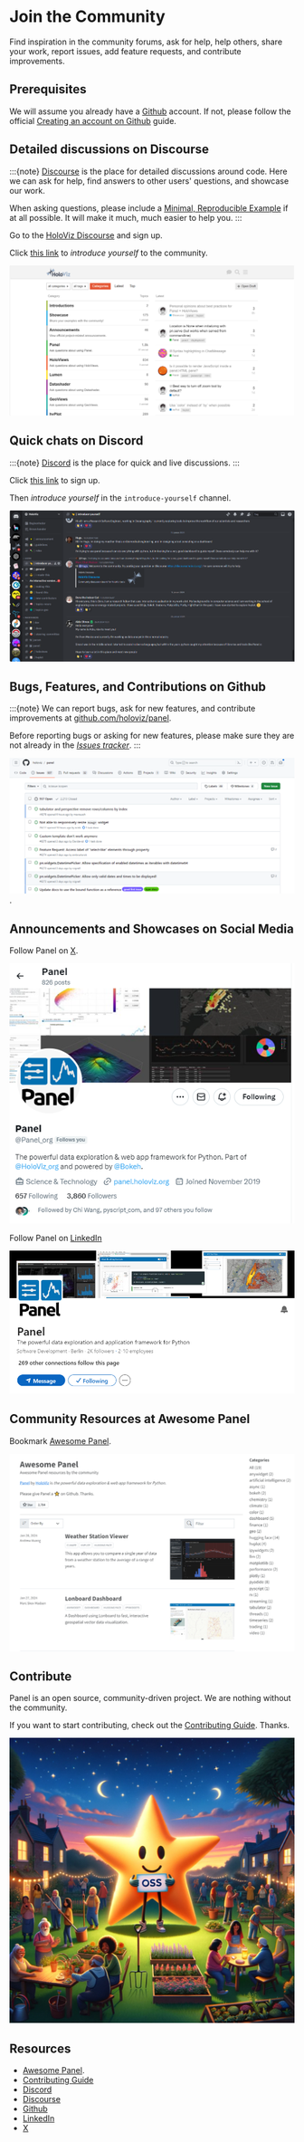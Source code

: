 # Join the Community

Find inspiration in the community forums, ask for help, help others, share your work, report issues, add feature requests, and contribute improvements.

## Prerequisites

We will assume you already have a [Github](https://github.com/) account. If not, please follow the official [Creating an account on Github](https://docs.github.com/en/get-started/quickstart/creating-an-account-on-github) guide.

## Detailed discussions on Discourse

:::{note}
[Discourse](https://discourse.holoviz.org/) is the place for detailed discussions around code. Here we can ask for help, find answers to other users' questions, and showcase our work.

When asking questions, please include a [Minimal, Reproducible Example](https://stackoverflow.com/help/minimal-reproducible-example) if at all possible. It will make it much, much easier to help you.
:::

Go to the [HoloViz Discourse](https://discourse.holoviz.org/) and sign up.

Click [this link](https://discourse.holoviz.org/t/welcome-please-introduce-yourself/3310/) to *introduce yourself* to the community.

[![HoloViz Discourse](../../_static/images/join_community_discourse.png)](https://discourse.holoviz.org/)

## Quick chats on Discord

:::{note}
[Discord](https://discord.gg/rb6gPXbdAr) is the place for quick and live discussions.
:::

Click [this link](https://discord.gg/rb6gPXbdAr) to sign up.

Then *introduce yourself* in the `introduce-yourself` channel.

[![HoloViz Discourse](../../_static/images/join_community_discord.png)](https://discord.gg/rb6gPXbdAr)

## Bugs, Features, and Contributions on Github

:::{note}
We can report bugs, ask for new features, and contribute improvements at [github.com/holoviz/panel](https://github.com/holoviz/panel).

Before reporting bugs or asking for new features, please make sure they are not already in the [*Issues tracker*](https://github.com/holoviz/panel/issues).
:::

[![Github Issues](../../_static/images/join_community_github.png)](https://github.com/holoviz/panel/issues).

## Announcements and Showcases on Social Media

Follow Panel on [X](https://x.com/Panel_org).

[![Panel on X](../../_static/images/join_community_twitter.png)](https://x.com/Panel_org)

Follow Panel on [LinkedIn](https://www.linkedin.com/company/panel-org)

[![Panel on LinkedIn](../../_static/images/join_community_linkedin.png)](https://www.linkedin.com/company/panel-org)

## Community Resources at Awesome Panel

Bookmark [Awesome Panel](https://awesome-panel.org).

[![Awesome Panel](../../_static/images/awesome-panel.png)](https://awesome-panel.org)

## Contribute

Panel is an open source, community-driven project. We are nothing without the community.

If you want to start contributing, check out the [Contributing Guide](https://github.com/holoviz/panel/blob/main/CONTRIBUTING.MD). Thanks.

[![Panel is an Open Source, Community-driven project](../../_static/images/join_community_open_source.png)](https://github.com/holoviz/panel/blob/main/CONTRIBUTING.MD)

## Resources

- [Awesome Panel](https://awesome-panel.org).
- [Contributing Guide](https://github.com/holoviz/panel/blob/main/CONTRIBUTING.MD)
- [Discord](https://discord.gg/rb6gPXbdAr)
- [Discourse](https://discourse.holoviz.org/)
- [Github](https://github.com/holoviz/panel)
- [LinkedIn](https://www.linkedin.com/company/panel-org)
- [X](https://x.com/Panel_org)
